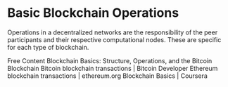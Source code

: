# Basic Blockchain Operations

Operations in a decentralized networks are the responsibility of the peer participants and their respective computational nodes. These are specific for each type of blockchain.

<ResourceGroupTitle>Free Content</ResourceGroupTitle>
<BadgeLink colorScheme='yellow' badgeText='Read' href='https://www.mlq.ai/blockchain-basics/'>Blockchain Basics: Structure, Operations, and the Bitcoin Blockchain</BadgeLink>
<BadgeLink colorScheme='yellow' badgeText='Read' href='https://developer.bitcoin.org/reference/transactions.html'>Bitcoin blockchain transactions | Bitcoin Developer</BadgeLink>
<BadgeLink colorScheme='yellow' badgeText='Read' href='https://ethereum.org/en/developers/docs/transactions/'>Ethereum blockchain transactions | ethereum.org</BadgeLink>
<BadgeLink colorScheme='green' badgeText='Course' href='https://www.coursera.org/lecture/blockchain-basics/basic-operations-OxILB'>Blockchain Basics | Coursera</BadgeLink>

